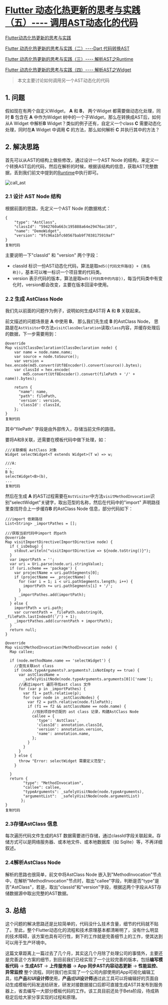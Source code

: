 # [Flutter 动态化热更新的思考与实践（五）---- 调用AST动态化的代码](https://juejin.cn/post/6855129008083271694)



[Flutter动态化热更新的思考与实践](https://juejin.cn/post/6844904116985004046)

[Flutter 动态化热更新的思考与实践（二）----Dart 代码转换AST](https://juejin.cn/post/6844904121300959246)

[Flutter 动态化热更新的思考与实践（三）---- 解析AST之Runtime](https://juejin.cn/post/6844904134970179592)

[Flutter 动态化热更新的思考与实践（四）---- 解析AST之Widget](https://juejin.cn/post/6844904135251197966)

> 本文主要讨论如何调用另一个AST动态化的代码

## 1. 问题

假如现在有两个自定义Widget， **A** 和 **B**， 两个Widget 都需要做动态化处理，同时 **B** 包含在 **A** 中作为Widget 树中的一个子Widget，那么在转换成AST后，如何从A Widget 中解析**B** Widget？类似的例子还有，自定义一个class **C** 需要动态化处理，同时在**A** Widget 中调用 **C** 的方法，那么如何解析 **C** 并执行其中的方法？

## 2. 解决思路

首先可以从AST的结构上做些修改，通过设计一个AST Node 的结构，来定义一个转换AST后的代码，然后在解析的时候，根据该结构的信息，获取AST完整数据，丢到我们前文中提到的[Runtime](https://juejin.cn/post/6844904134970179592)中执行即可。



![call_ast](https://p1-jj.byteimg.com/tos-cn-i-t2oaga2asx/gold-user-assets/2020/7/30/1739d639bc4e85d7~tplv-t2oaga2asx-watermark.awebp)



### 2.1 设计 AST Node 结构

根据前面的思路，先定义一个AST Node 的数据格式：

```
{
	"type": "AstClass",
	"classId": "5942760a663c195888a64e29476ac103",
	"name": "DemoWidget",
	"version": "9fc96a1bfc60567bab9f7038175919af"
}
复制代码
```

主要说明一下"classId" 和 "version" 两个字段：

- classId 标识一份AST动态化代码，算法是取`md5({代码文件路径} + {类名称})`，基本可以唯一标识一个项目里的代码类。
- version 表示代码的版本，算法是取`md5({代码类中的内容})`，每当代码类中有变化时，version都会改变，主要在版本回滚中使用。

### 2.2 生成 AstClass Node

我们先以前面的问题作为例子，说明如何生成AST将 **A** 和 **B** 关联起来。

前文描述的问题场景是 **A** 中使用 **B**， 那么我们先生成 **B** 的AstClass Node， 思路是在`AstVisitor`中方法`visitClassDeclaration`读取`class`内容，并缓存处理后的数据，下一步需要用到：

```
@override
Map visitClassDeclaration(ClassDeclaration node) {
    var name = node.name.name;
    var source = node.toSource();
    var version = hex.encode(md5.convert(Utf8Encoder().convert(source)).bytes);
    var classId = hex.encode(
        md5.convert(Utf8Encoder().convert(filePath + '/' + name)).bytes);

    return {
      "name": name,
      "path": filePath,
      'version': version,
      'classId': classId,
    };
}
复制代码
```

其中"filePath" 字段是由外部传入，存储当前文件的路径。

要将A和B关联，还需要在模板代码中做下处理，如：

```
///关联模板 AstClass 对象
Widget selectWidget<T extends Widget>(T w) => w;

///A:
...
B b;
selectWidget<B>(b),
...
复制代码
```

然后在生成 **A** 的AST过程需要在`AstVisitor`中方法`visitMethodInvocation`识别"selectWidget"关键字，取出范型的名称，然后在代码中的"import" 声明路径里查找符合上一步缓存**B** 的AstClass Node 信息，部分代码如下：

```
///import 依赖路径
List<String> _importPathes = [];

///获取当前代码中import 的path
@override
Map visitImportDirective(ImportDirective node) {
  if (_isDebug) {
    stdout.writeln("visitImportDirective => ${node.toString()}");
  }
  var importPath = '';
  var uri = Uri.parse(node.uri.stringValue);
  if (uri.scheme == 'package') {
    var projectName = uri.pathSegments[0];
    if (projectName == _projectName) {
      for (var i = 1; i < uri.pathSegments.length; i++) {
        importPath += uri.pathSegments[i] + '/';
      }
      _importPathes.add(importPath);
    }
  } else {
    importPath = uri.path;
    var currentPath = _filePath.substring(0, _filePath.lastIndexOf('/') + 1);
    _importPathes.add(currentPath + importPath);
  }
  return null;
}

@override
Map visitMethodInvocation(MethodInvocation node) {
  Map callee;

  if (node.methodName.name == 'selectWidget') {
    //查找关联ast class
    if (node.typeArguments?.arguments?.isNotEmpty == true) {
      var astClassName =
        _safelyVisitNode(node.typeArguments.arguments[0])['name'];
      //通过import 遍历寻找ast class 文件
      for (var p in _importPathes) {
        var f1 = path.relative(p);
        for (var node in _astClassNodes) {
          var f2 = path.relative(node.filePath);
          if (f1 == f2 && astClassName == node.name) {
            //找到项目中匹配的 ast class 记录，构建AstClass Node
            callee = {
              'type': 'AstClass',
              'classId': annotation.classId,
              'version': annotation.version,
              'name': annotation.name,
            };
          }
        }
      }
    } else {
      throw "Error: selectWidget 需要定义范型";
    }

  }
  return {
        "type": "MethodInvocation",
        "callee": callee,
        "typeArguments": _safelyVisitNode(node.typeArguments),
        "argumentList":  _safelyVisitNode(node.argumentList)
       };
}
复制代码
```

### 2.3存储AstClass 信息

每次遍历代码文件生成的AST 数据需要进行存储，通过classId字段关联起来。存储方式可以是网络服务器、或本地文件、或本地数据库（如 Sqlite）等，不再详细叙述。

### 2.4解析AstClass Node

解析的思路也很简单，前文中将AstClass Node 嵌入到"MethodInvocation"节点中，在解析"MethodInvocation"节点时，取出"callee"字段，判断是否"type"是否"AstClass"，若是，取出"classId"和"version"字段，根据这两个字段从AST存储数据源中取出完整的AST数据。

## 3. 总结

这个问题的解决思路还是比较简单的，代码没什么技术含量，细节的代码就不贴了。至此，整个Flutter动态化的流程和技术原理基本都清晰明了，没有什么明显的技术障碍，该方案也具有可行性，剩下的工作就是完善细节上的工作，使其达到可以用于生产环境中。

这篇文章距离上一篇过去了几个月，其实这几个月除了处理公司的事情外，主要还是完善这个方案的细节，到目前我们已经实现了一个比较完善的版本，包括**编写模板代码** -> **生成AST** -> **上传服务器** -> **App 同步AST内容动态更新** -> **性能监控、异常监控** 整个流程。同时我们也实现了一个公司内部使用的App可视化编辑工具，给**产品**和**UI设计师**使用，**产品**或**UI设计师**通过此工具可以将编辑好的页面自动生成模板代码发送给研发，研发对接数据接口后即可直接生成AST并发布到服务器上，省去编写一大部分模板代码的工作。该工具目前还处于Beta阶段，待成熟稳定后给大家分享实现的过程和原理。



